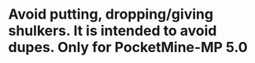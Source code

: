 # Avoid putting, dropping/giving shulkers. It is intended to avoid dupes. Only for PocketMine-MP 5.0
